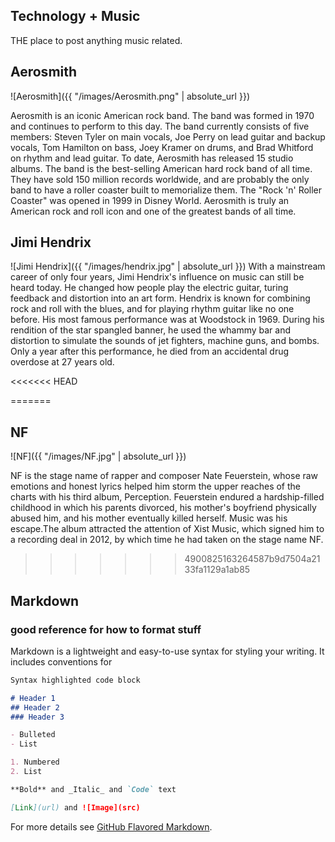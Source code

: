 ## Technology + Music
THE place to post anything music related.

## **Aerosmith**
![Aerosmith]({{ "/images/Aerosmith.png" | absolute_url }})

Aerosmith is an iconic American rock band. The band was formed in 1970 and continues to perform to this day. The band currently consists of five members: 
Steven Tyler on main vocals, Joe Perry on lead guitar and backup vocals, Tom Hamilton on bass, Joey Kramer on drums, and Brad Whitford on rhythm and lead 
guitar. To date, Aerosmith has released 15 studio albums. The band is the best-selling American hard rock band of all time.  They have sold 150 million records 
worldwide, and are probably the only band to have a roller coaster built to memorialize them. The "Rock 'n' Roller Coaster" was opened in 1999 in Disney World. Aerosmith is truly an American rock and roll icon and one of the greatest bands of all time.

## Jimi Hendrix
![Jimi Hendrix]({{ "/images/hendrix.jpg" | absolute_url }})
With a mainstream career of only four years, Jimi Hendrix's influence on music can still be heard today. He changed how people play the electric guitar, turing feedback and distortion into an art form. Hendrix is known for combining rock and roll with the blues, and for playing rhythm guitar like no one before. His most famous performance was at Woodstock in 1969. During his rendition of the star spangled banner, he used the whammy bar and distortion to simulate the sounds of jet fighters, machine guns, and bombs. Only a year after this performance, he died from an accidental drug overdose at 27 years old.

<<<<<<< HEAD

=======
## NF
![NF]({{ "/images/NF.jpg" | absolute_url }})

NF is the stage name of rapper and composer Nate Feuerstein, whose raw emotions and honest lyrics helped him storm the upper reaches of the charts with his third album, Perception. Feuerstein endured a hardship-filled childhood in which his parents divorced, his mother's boyfriend physically abused him, and his mother eventually killed herself. Music was his escape.The album attracted the attention of Xist Music, which signed him to a recording deal in 2012, by which time he had taken on the stage name NF.
>>>>>>> 4900825163264587b9d7504a2133fa1129a1ab85

## Markdown
### good reference for how to format stuff
Markdown is a lightweight and easy-to-use syntax for styling your writing. It includes conventions for

```markdown
Syntax highlighted code block

# Header 1
## Header 2
### Header 3

- Bulleted
- List

1. Numbered
2. List

**Bold** and _Italic_ and `Code` text

[Link](url) and ![Image](src)
```

For more details see [GitHub Flavored Markdown](https://guides.github.com/features/mastering-markdown/).


